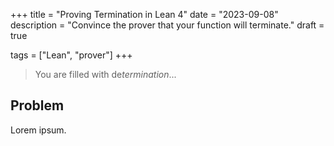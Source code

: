 +++
title = "Proving Termination in Lean 4"
date = "2023-09-08"
description = "Convince the prover that your function will terminate."
draft = true

tags = ["Lean", "prover"]
+++

> You are filled with de*termination*...

## Problem

Lorem ipsum.
